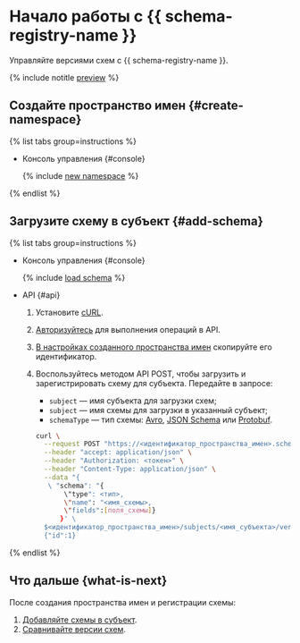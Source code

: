 # Начало работы с {{ schema-registry-name }}

Управляйте версиями схем с {{ schema-registry-name }}.

{% include notitle [preview](../../_includes/note-preview.md) %}


## Создайте пространство имен {#create-namespace}

{% list tabs group=instructions %}

- Консоль управления {#console}

  {% include [new namespace](../../_includes/metadata-hub/create-name-space.md) %}


{% endlist %}

## Загрузите схему в субъект {#add-schema}

{% list tabs group=instructions %}

- Консоль управления {#console}

  {% include [load schema](../../_includes/metadata-hub/add-subject.md) %}

- API {#api}

  1. Установите [cURL](https://curl.haxx.se).
  1. [Авторизуйтесь](../api-ref/authentication.md) для выполнения операций в API.
  1. [В настройках созданного пространства имен](../operations/update-name-space.md) скопируйте его идентификатор.
  1. Воспользуйтесь методом API POST, чтобы загрузить и зарегистрировать схему для субъекта. Передайте в запросе: 
     
      * `subject` — имя субъекта для загрузки схем;
      * `subject` — имя схемы для загрузки в указанный субъект;
      * `schemaType` — тип схемы: [Avro](https://avro.apache.org/), [JSON Schema](https://json-schema.org/) или [Protobuf](https://protobuf.dev/).

      
      ```bash
      curl \
        --request POST "https://<идентификатор_пространства_имен>.schema-registry.yandexcloud.net/v1/namespace"\
        --header "accept: application/json" \
        --header "Authorization: <токен>" \
        --header "Content-Type: application/json" \
        --data "{
         \ "schema": "{
             \"type": <тип>, 
             \"name": "<имя_схемы>, 
             \"fields":[поля_схемы]}
            }' \
        $<идентификатор_пространства_имен>/subjects/<имя_субъекта>/versions
        {"id":1}
      ```
{% endlist %}

## Что дальше {what-is-next}

После создания пространства имен и регистрации схемы:
1. [Добавляйте схемы в субъект](../operations/add-schema.md).
1. [Сравнивайте версии схем](../operations/compare-schemas.md).
